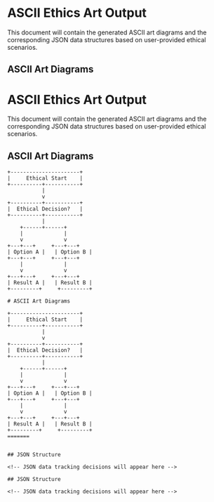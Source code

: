 

# ASCII Ethics Art Output

This document will contain the generated ASCII art diagrams and the corresponding JSON data structures based on user-provided ethical scenarios.

## ASCII Art Diagrams

<!-- 
Script design finalized. The script now accepts user input for ethical scenarios and is ready for generating ASCII art trees.
-->

# ASCII Ethics Art Output

This document will contain the generated ASCII art diagrams and the corresponding JSON data structures based on user-provided ethical scenarios.

## ASCII Art Diagrams

```
+----------------------+
|     Ethical Start    |
+----------+-----------+
           |
           v
+----------+-----------+
|  Ethical Decision?   |
+----------+-----------+
           |
    +------+------+
    |             |
    v             v
+---+---+     +---+---+
| Option A |   | Option B |
+---+---+     +---+---+
    |             |
    v             v
+---+---+     +---+---+
| Result A |   | Result B |
+---------+     +---------+
```
```
# ASCII Art Diagrams

```
```
+----------------------+
|     Ethical Start    |
+----------+-----------+
           |
           v
+----------+-----------+
|  Ethical Decision?   |
+----------+-----------+
           |
    +------+------+
    |             |
    v             v
+---+---+     +---+---+
| Option A |   | Option B |
+---+---+     +---+---+
    |             |
    v             v
+---+---+     +---+---+
| Result A |   | Result B |
+---------+     +---------+
=======
```
```

## JSON Structure

<!-- JSON data tracking decisions will appear here -->

## JSON Structure

<!-- JSON data tracking decisions will appear here -->